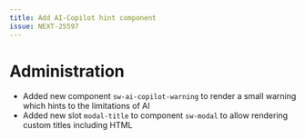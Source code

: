 ```yaml
---
title: Add AI-Copilot hint component
issue: NEXT-25597
---
```

# Administration
* Added new component `sw-ai-copilot-warning` to render a small warning which hints to the limitations of AI
* Added new slot `modal-title` to component `sw-modal` to allow rendering custom titles including HTML
